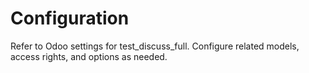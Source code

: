 # Configuration

Refer to Odoo settings for test_discuss_full. Configure related models, access rights, and options as needed.

